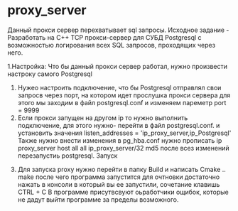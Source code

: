 # proxy_server
Данный прокси сервер перехватывает sql запросы.
Исходное задание - Разработать на C++ TCP прокси-сервер для СУБД Postgresql с возможностью логирования всех SQL запросов, проходящих через него.

1.Настройка:
Что бы данный прокси сервер работал, нужно произвести настроку самого Postgresql
1) Нужео настроить подключение, что бы Postgresql отправлял свои запросв через порт, на котором идет прослушка прокси сервера
для этого мы заходим в файл postgresql.conf
и изменяем пареметр port = 9999
2) Если прокси запущен на другом ip то нужно выполнить подключение, для этого нужно-
перейти в файл postgresql.conf. и установить значения listen_addresses = 'ip_proxy_server,ip_Postgresql'
Также нужно внести изменения в pg_hba.conf
нужно прописать ip proxy_server
host    all             all           ip_proxy_server/32         md5
после всез изменений перезапустиь postgresql.
Запуск
3. Для запуска proxy нужно перейти в папку Build и написать
Cmake ..
make
после чего программа запустится
для очтновки достаточно нажать в консоли в который вы ее запустили, сочетание клавишь CTRL + C
В программе присутвсвуют оьработчики ощибок, которые не дадут выйти программе за пределы возможного.



